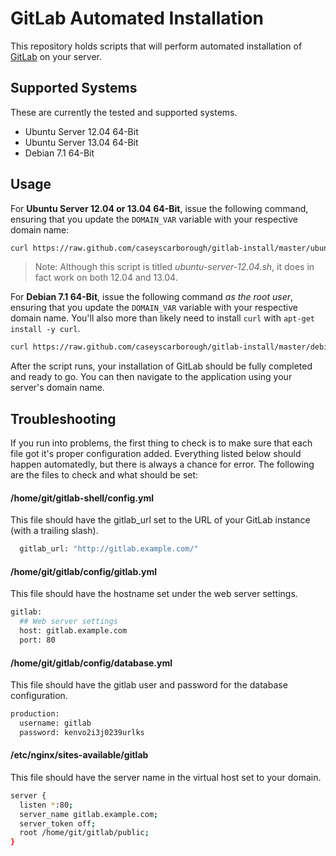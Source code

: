 # GitLab Automated Installation

This repository holds scripts that will perform automated installation of [GitLab](http://gitlab.org) on your server.

## Supported Systems

These are currently the tested and supported systems.

* Ubuntu Server 12.04 64-Bit
* Ubuntu Server 13.04 64-Bit
* Debian 7.1 64-Bit

## Usage

For __Ubuntu Server 12.04 or 13.04 64-Bit__, issue the following command, ensuring that you update the `DOMAIN_VAR` variable with your respective domain name:

```bash
curl https://raw.github.com/caseyscarborough/gitlab-install/master/ubuntu-server-12.04.sh | sudo DOMAIN_VAR=gitlab.example.com bash
```

> Note: Although this script is titled _ubuntu-server-12.04.sh_, it does in fact work on both 12.04 and 13.04.

For __Debian 7.1 64-Bit__, issue the following command _as the root user_, ensuring that you update the `DOMAIN_VAR` variable with your respective domain name. You'll also more than likely need to install `curl` with `apt-get install -y curl`.

```bash
curl https://raw.github.com/caseyscarborough/gitlab-install/master/debian-7.1.sh | DOMAIN_VAR=gitlab.example.com bash
```
 
After the script runs, your installation of GitLab should be fully completed and ready to go. You can then navigate to the application using your server's domain name.

## Troubleshooting

If you run into problems, the first thing to check is to make sure that each file got it's proper configuration added. Everything listed below should happen automatedly, but there is always a chance for error. The following are the files to check and what should be set:

#### /home/git/gitlab-shell/config.yml

This file should have the gitlab_url set to the URL of your GitLab instance (with a trailing slash).

```bash
  gitlab_url: "http://gitlab.example.com/"
```

#### /home/git/gitlab/config/gitlab.yml

This file should have the hostname set under the web server settings.

```bash
gitlab:
  ## Web server settings
  host: gitlab.example.com
  port: 80
```

#### /home/git/gitlab/config/database.yml

This file should have the gitlab user and password for the database configuration.

```bash
production:
  username: gitlab
  password: kenvo2i3j0239urlks
```

#### /etc/nginx/sites-available/gitlab

This file should have the server name in the virtual host set to your domain.

```bash
server {
  listen *:80;
  server_name gitlab.example.com;
  server_token off;
  root /home/git/gitlab/public;
}
```